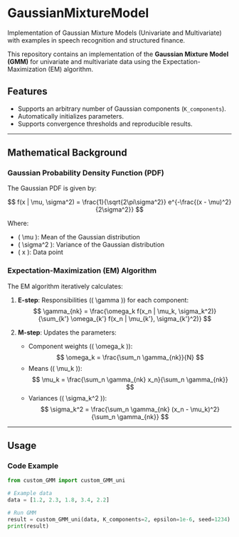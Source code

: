 # GaussianMixtureModel
Implementation of Gaussian Mixture Models (Univariate and Multivariate) with examples in speech recognition and structured finance.

This repository contains an implementation of the **Gaussian Mixture Model (GMM)** for univariate and multivariate data using the Expectation-Maximization (EM) algorithm.

## Features
- Supports an arbitrary number of Gaussian components (`K_components`).
- Automatically initializes parameters.
- Supports convergence thresholds and reproducible results.

---

## Mathematical Background

### Gaussian Probability Density Function (PDF)

The Gaussian PDF is given by:

$$ f(x | \mu, \sigma^2) = \frac{1}{\sqrt{2\pi\sigma^2}} e^{-\frac{(x - \mu)^2}{2\sigma^2}} $$

Where:
- \( \mu \): Mean of the Gaussian distribution
- \( \sigma^2 \): Variance of the Gaussian distribution
- \( x \): Data point

### Expectation-Maximization (EM) Algorithm

The EM algorithm iteratively calculates:
1. **E-step**: Responsibilities (\( \gamma \)) for each component:
   $$ \gamma_{nk} = \frac{\omega_k f(x_n | \mu_k, \sigma_k^2)}{\sum_{k'} \omega_{k'} f(x_n | \mu_{k'}, \sigma_{k'}^2)} $$

2. **M-step**: Updates the parameters:
   - Component weights (\( \omega_k \)):
     $$ \omega_k = \frac{\sum_n \gamma_{nk}}{N} $$
   - Means (\( \mu_k \)):
     $$ \mu_k = \frac{\sum_n \gamma_{nk} x_n}{\sum_n \gamma_{nk}} $$
   - Variances (\( \sigma_k^2 \)):
     $$ \sigma_k^2 = \frac{\sum_n \gamma_{nk} (x_n - \mu_k)^2}{\sum_n \gamma_{nk}} $$

---

## Usage

### Code Example
```python
from custom_GMM import custom_GMM_uni

# Example data
data = [1.2, 2.3, 1.8, 3.4, 2.2]

# Run GMM
result = custom_GMM_uni(data, K_components=2, epsilon=1e-6, seed=1234)
print(result)